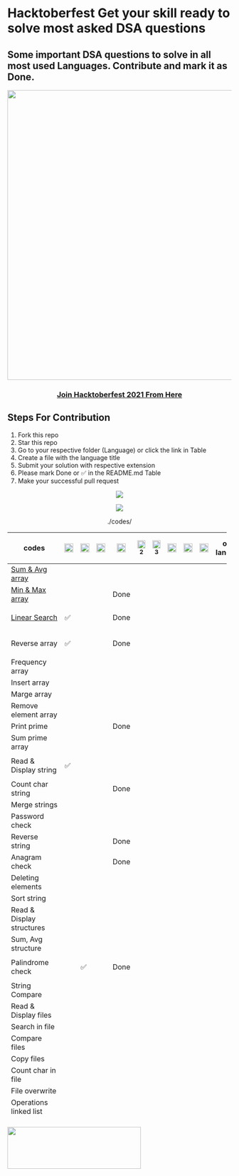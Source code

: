 # Hacktoberfest Get your skill ready to solve most asked DSA questions

## Some important DSA questions to solve in all most used Languages. Contribute and mark it as Done.

<p align="center"><img width="650"  src="https://codothon.com/wp-content/uploads/2022/10/Hacktoberfest-Time-to-Hack-Codothon.jpg"></p>

<h3 align="center">
    <a href="https://hacktoberfest.com/">
        Join Hacktoberfest 2021 From Here 
    </a>
</h3>

<h2 dir="auto">Steps For Contribution</h2>
<ol>
 	<li>Fork this repo</li>
 	<li>Star this repo</li>
 	<li>Go to your respective folder (Language) or click the link in Table</li>
 	<li>Create a file with the language title</li>
 	<li>Submit your solution with respective extension</li>
  <li>Please mark Done or ✅ in the README.md Table</li>
 	<li>Make your successful pull request</li>
</ol>
<p align="center"><img src="https://user-images.githubusercontent.com/72184293/193462051-2ad7f0f5-74a4-4750-b2c8-efd843764f86.png"></p>
<p align="center"><img src="https://user-images.githubusercontent.com/72184293/193463115-48e05a71-89dd-4c2f-a341-8768278a2866.png"></p>

<div align="center">

./codes/

</div>
<table class="table table-bordered table-striped" style="width: 97.8485%; height: 1318px;">
<thead class="thead-dark">
<tr style="height: 70px;">
<th style="width: 28.5714%; height: 70px;" scope="col">codes</th>
<th class="text-center" style="width: 4.43349%; height: 70px;" scope="col"><img src="https://cdn.jsdelivr.net/npm/programming-languages-logos/src/c/c.png" height="20" /></th>
<th class="text-center" style="width: 6.07553%; height: 70px;" scope="col"><img src="https://cdn.jsdelivr.net/npm/programming-languages-logos/src/cpp/cpp.png" height="20" /></th>
<th class="text-center" style="width: 6.07553%; height: 70px;" scope="col"><img src="https://cdn.jsdelivr.net/npm/programming-languages-logos/src/csharp/csharp.png" height="20" /></th>
<th class="text-center" style="width: 6.07553%; height: 70px;" scope="col"><img src="https://cdn.jsdelivr.net/npm/programming-languages-logos/src/java/java.png" height="20" /></th>
<th class="text-center" style="width: 6.56814%; height: 70px;" scope="col"><img src="https://cdn.jsdelivr.net/npm/programming-languages-logos/src/python/python.png" height="18" />
<sub>2</sub></th>
<th class="text-center" style="width: 6.56814%; height: 70px;" scope="col"><img src="https://cdn.jsdelivr.net/npm/programming-languages-logos/src/python/python.png" height="18" />
<sub>3</sub></th>
<th class="text-center" style="width: 6.07553%; height: 70px;" scope="col"><img src="https://cdn.jsdelivr.net/npm/programming-languages-logos/src/go/go.png" height="20" /></th>
<th class="text-center" style="width: 6.07553%; height: 70px;" scope="col"><img src="https://cdn.jsdelivr.net/npm/programming-languages-logos/src/javascript/javascript.png" height="20" /></th>
<th class="text-center" style="width: 6.07553%; height: 70px;" scope="col"><img src="https://cdn.jsdelivr.net/npm/programming-languages-logos/src/typescript/typescript.png" height="20" /></th>
<th class="text-center" style="width: 13.3005%; height: 70px;" scope="col">other language</th>
</tr>
</thead>
<tbody>
<tr style="height: 24px;">
<td style="width: 28.5714%; height: 24px;"><a href="./Sum &amp; Avg">Sum &amp; Avg array</a></td>
<td class="text-center" style="width: 4.43349%; height: 24px;"></td>
<td class="text-center" style="width: 6.07553%; height: 24px;"></td>
<td class="text-center" style="width: 6.07553%; height: 24px;"></td>
<td class="text-center" style="width: 6.07553%; height: 24px;"></td>
<td class="text-center" style="width: 6.56814%; height: 24px;"></td>
<td class="text-center" style="width: 6.56814%; height: 24px;"></td>
<td class="text-center" style="width: 6.07553%; height: 24px;"></td>
<td class="text-center" style="width: 6.07553%; height: 24px;"></td>
<td class="text-center" style="width: 6.07553%; height: 24px;"></td>
<td class="text-center" style="width: 13.3005%; height: 24px;"></td>
</tr>
<tr style="height: 24px;">
<td style="width: 28.5714%; height: 24px;"><a href="./Min &amp; Max">Min &amp; Max array</a></td>
<td class="text-center" style="width: 4.43349%; height: 24px;"></td>
<td class="text-center" style="width: 6.07553%; height: 24px;"></td>
<td class="text-center" style="width: 6.07553%; height: 24px;"></td>
<td class="text-center" style="width: 6.07553%; height: 24px;">Done</td>
<td class="text-center" style="width: 6.56814%; height: 24px;"></td>
<td class="text-center" style="width: 6.56814%; height: 24px;"></td>
<td class="text-center" style="width: 6.07553%; height: 24px;"></td>
<td class="text-center" style="width: 6.07553%; height: 24px;"></td>
<td class="text-center" style="width: 6.07553%; height: 24px;"></td>
<td class="text-center" style="width: 13.3005%; height: 24px;"></td>
</tr>
<tr style="height: 24px;">
<td style="width: 28.5714%; height: 24px;"><a href="./Linear Search">Linear Search</a></td>
<td class="text-center" style="width: 4.43349%; height: 24px;"><p>✅</p></td>
<td class="text-center" style="width: 6.07553%; height: 24px;"></td>
<td class="text-center" style="width: 6.07553%; height: 24px;"></td>
<td class="text-center" style="width: 6.07553%; height: 24px;">Done</td>
<td class="text-center" style="width: 6.56814%; height: 24px;"></td>
<td class="text-center" style="width: 6.56814%; height: 24px;"></td>
<td class="text-center" style="width: 6.07553%; height: 24px;"></td>
<td class="text-center" style="width: 6.07553%; height: 24px;"></td>
<td class="text-center" style="width: 6.07553%; height: 24px;"></td>
<td class="text-center" style="width: 13.3005%; height: 24px;"></td>
</tr>
<tr style="height: 24px;">
<td style="width: 28.5714%; height: 24px;">Reverse array</td>
<td class="text-center" style="width: 4.43349%; height: 24px;"><p>✅</p></td>
<td class="text-center" style="width: 6.07553%; height: 24px;"></td>
<td class="text-center" style="width: 6.07553%; height: 24px;"></td>
<td class="text-center" style="width: 6.07553%; height: 24px;">Done</td>
<td class="text-center" style="width: 6.56814%; height: 24px;"></td>
<td class="text-center" style="width: 6.56814%; height: 24px;"></td>
<td class="text-center" style="width: 6.07553%; height: 24px;"></td>
<td class="text-center" style="width: 6.07553%; height: 24px;"></td>
<td class="text-center" style="width: 6.07553%; height: 24px;"></td>
<td class="text-center" style="width: 13.3005%; height: 24px;"></td>
</tr>
<tr style="height: 24px;">
<td style="width: 28.5714%; height: 24px;">Frequency array</td>
<td class="text-center" style="width: 4.43349%; height: 24px;"></td>
<td class="text-center" style="width: 6.07553%; height: 24px;"></td>
<td class="text-center" style="width: 6.07553%; height: 24px;"></td>
<td class="text-center" style="width: 6.07553%; height: 24px;"></td>
<td class="text-center" style="width: 6.56814%; height: 24px;"></td>
<td class="text-center" style="width: 6.56814%; height: 24px;"></td>
<td class="text-center" style="width: 6.07553%; height: 24px;"></td>
<td class="text-center" style="width: 6.07553%; height: 24px;"></td>
<td class="text-center" style="width: 6.07553%; height: 24px;"></td>
<td class="text-center" style="width: 13.3005%; height: 24px;"></td>
</tr>
<tr style="height: 24px;">
<td style="width: 28.5714%; height: 24px;">Insert array</td>
<td class="text-center" style="width: 4.43349%; height: 24px;"></td>
<td class="text-center" style="width: 6.07553%; height: 24px;"></td>
<td class="text-center" style="width: 6.07553%; height: 24px;"></td>
<td class="text-center" style="width: 6.07553%; height: 24px;"></td>
<td class="text-center" style="width: 6.56814%; height: 24px;"></td>
<td class="text-center" style="width: 6.56814%; height: 24px;"></td>
<td class="text-center" style="width: 6.07553%; height: 24px;"></td>
<td class="text-center" style="width: 6.07553%; height: 24px;"></td>
<td class="text-center" style="width: 6.07553%; height: 24px;"></td>
<td class="text-center" style="width: 13.3005%; height: 24px;"></td>
</tr>
<tr style="height: 24px;">
<td style="width: 28.5714%; height: 24px;">Marge array</td>
<td class="text-center" style="width: 4.43349%; height: 24px;"></td>
<td class="text-center" style="width: 6.07553%; height: 24px;"></td>
<td class="text-center" style="width: 6.07553%; height: 24px;"></td>
<td class="text-center" style="width: 6.07553%; height: 24px;"></td>
<td class="text-center" style="width: 6.56814%; height: 24px;"></td>
<td class="text-center" style="width: 6.56814%; height: 24px;"></td>
<td class="text-center" style="width: 6.07553%; height: 24px;"></td>
<td class="text-center" style="width: 6.07553%; height: 24px;"></td>
<td class="text-center" style="width: 6.07553%; height: 24px;"></td>
<td class="text-center" style="width: 13.3005%; height: 24px;"></td>
</tr>
<tr style="height: 24px;">
<td style="width: 28.5714%; height: 24px;">Remove element array</td>
<td class="text-center" style="width: 4.43349%; height: 24px;"></td>
<td class="text-center" style="width: 6.07553%; height: 24px;"></td>
<td class="text-center" style="width: 6.07553%; height: 24px;"></td>
<td class="text-center" style="width: 6.07553%; height: 24px;"></td>
<td class="text-center" style="width: 6.56814%; height: 24px;"></td>
<td class="text-center" style="width: 6.56814%; height: 24px;"></td>
<td class="text-center" style="width: 6.07553%; height: 24px;"></td>
<td class="text-center" style="width: 6.07553%; height: 24px;"></td>
<td class="text-center" style="width: 6.07553%; height: 24px;"></td>
<td class="text-center" style="width: 13.3005%; height: 24px;"></td>
</tr>
<tr style="height: 24px;">
<td style="width: 28.5714%; height: 24px;">Print prime</td>
<td class="text-center" style="width: 4.43349%; height: 24px;"></td>
<td class="text-center" style="width: 6.07553%; height: 24px;"></td>
<td class="text-center" style="width: 6.07553%; height: 24px;"></td>
<td class="text-center" style="width: 6.07553%; height: 24px;">Done</td>
<td class="text-center" style="width: 6.56814%; height: 24px;"></td>
<td class="text-center" style="width: 6.56814%; height: 24px;"></td>
<td class="text-center" style="width: 6.07553%; height: 24px;"></td>
<td class="text-center" style="width: 6.07553%; height: 24px;"></td>
<td class="text-center" style="width: 6.07553%; height: 24px;"></td>
<td class="text-center" style="width: 13.3005%; height: 24px;"></td>
</tr>
<tr style="height: 24px;">
<td style="width: 28.5714%; height: 24px;">Sum prime array</td>
<td class="text-center" style="width: 4.43349%; height: 24px;"></td>
<td class="text-center" style="width: 6.07553%; height: 24px;"></td>
<td class="text-center" style="width: 6.07553%; height: 24px;"></td>
<td class="text-center" style="width: 6.07553%; height: 24px;"></td>
<td class="text-center" style="width: 6.56814%; height: 24px;"></td>
<td class="text-center" style="width: 6.56814%; height: 24px;"></td>
<td class="text-center" style="width: 6.07553%; height: 24px;"></td>
<td class="text-center" style="width: 6.07553%; height: 24px;"></td>
<td class="text-center" style="width: 6.07553%; height: 24px;"></td>
<td class="text-center" style="width: 13.3005%; height: 24px;"></td>
</tr>
<tr style="height: 24px;">
<td style="width: 28.5714%; height: 24px;">Read &amp; Display string</td>
<td class="text-center" style="width: 4.43349%; height: 24px;"><p>✅</p></td>
<td class="text-center" style="width: 6.07553%; height: 24px;"></td>
<td class="text-center" style="width: 6.07553%; height: 24px;"></td>
<td class="text-center" style="width: 6.07553%; height: 24px;"></td>
<td class="text-center" style="width: 6.56814%; height: 24px;"></td>
<td class="text-center" style="width: 6.56814%; height: 24px;"></td>
<td class="text-center" style="width: 6.07553%; height: 24px;"></td>
<td class="text-center" style="width: 6.07553%; height: 24px;"></td>
<td class="text-center" style="width: 6.07553%; height: 24px;"></td>
<td class="text-center" style="width: 13.3005%; height: 24px;"></td>
</tr>
<tr style="height: 24px;">
<td style="width: 28.5714%; height: 24px;">Count char string</td>
<td class="text-center" style="width: 4.43349%; height: 24px;"></td>
<td class="text-center" style="width: 6.07553%; height: 24px;"></td>
<td class="text-center" style="width: 6.07553%; height: 24px;"></td>
<td class="text-center" style="width: 6.07553%; height: 24px;">Done</td>
<td class="text-center" style="width: 6.56814%; height: 24px;"></td>
<td class="text-center" style="width: 6.56814%; height: 24px;"></td>
<td class="text-center" style="width: 6.07553%; height: 24px;"></td>
<td class="text-center" style="width: 6.07553%; height: 24px;"></td>
<td class="text-center" style="width: 6.07553%; height: 24px;"></td>
<td class="text-center" style="width: 13.3005%; height: 24px;"></td>
</tr>
<tr style="height: 24px;">
<td style="width: 28.5714%; height: 24px;">Merge strings</td>
<td class="text-center" style="width: 4.43349%; height: 24px;"></td>
<td class="text-center" style="width: 6.07553%; height: 24px;"></td>
<td class="text-center" style="width: 6.07553%; height: 24px;"></td>
<td class="text-center" style="width: 6.07553%; height: 24px;"></td>
<td class="text-center" style="width: 6.56814%; height: 24px;"></td>
<td class="text-center" style="width: 6.56814%; height: 24px;"></td>
<td class="text-center" style="width: 6.07553%; height: 24px;"></td>
<td class="text-center" style="width: 6.07553%; height: 24px;"></td>
<td class="text-center" style="width: 6.07553%; height: 24px;"></td>
<td class="text-center" style="width: 13.3005%; height: 24px;"></td>
</tr>
<tr style="height: 24px;">
<td style="width: 28.5714%; height: 24px;">Password check</td>
<td class="text-center" style="width: 4.43349%; height: 24px;"></td>
<td class="text-center" style="width: 6.07553%; height: 24px;"></td>
<td class="text-center" style="width: 6.07553%; height: 24px;"></td>
<td class="text-center" style="width: 6.07553%; height: 24px;"></td>
<td class="text-center" style="width: 6.56814%; height: 24px;"></td>
<td class="text-center" style="width: 6.56814%; height: 24px;"></td>
<td class="text-center" style="width: 6.07553%; height: 24px;"></td>
<td class="text-center" style="width: 6.07553%; height: 24px;"></td>
<td class="text-center" style="width: 6.07553%; height: 24px;"></td>
<td class="text-center" style="width: 13.3005%; height: 24px;"></td>
</tr>
<tr style="height: 24px;">
<td style="width: 28.5714%; height: 24px;">Reverse string</td>
<td class="text-center" style="width: 4.43349%; height: 24px;"></td>
<td class="text-center" style="width: 6.07553%; height: 24px;"></td>
<td class="text-center" style="width: 6.07553%; height: 24px;"></td>
<td class="text-center" style="width: 6.07553%; height: 24px;">Done</td>
<td class="text-center" style="width: 6.56814%; height: 24px;"></td>
<td class="text-center" style="width: 6.56814%; height: 24px;"></td>
<td class="text-center" style="width: 6.07553%; height: 24px;"></td>
<td class="text-center" style="width: 6.07553%; height: 24px;"></td>
<td class="text-center" style="width: 6.07553%; height: 24px;"></td>
<td class="text-center" style="width: 13.3005%; height: 24px;"></td>
</tr>
<tr style="height: 24px;">
<td style="width: 28.5714%; height: 24px;">Anagram check</td>
<td class="text-center" style="width: 4.43349%; height: 24px;"></td>
<td class="text-center" style="width: 6.07553%; height: 24px;"></td>
<td class="text-center" style="width: 6.07553%; height: 24px;"></td>
<td class="text-center" style="width: 6.07553%; height: 24px;">Done</td>
<td class="text-center" style="width: 6.56814%; height: 24px;"></td>
<td class="text-center" style="width: 6.56814%; height: 24px;"></td>
<td class="text-center" style="width: 6.07553%; height: 24px;"></td>
<td class="text-center" style="width: 6.07553%; height: 24px;"></td>
<td class="text-center" style="width: 6.07553%; height: 24px;"></td>
<td class="text-center" style="width: 13.3005%; height: 24px;"></td>
</tr>
<tr style="height: 24px;">
<td style="width: 28.5714%; height: 24px;">Deleting elements</td>
<td class="text-center" style="width: 4.43349%; height: 24px;"></td>
<td class="text-center" style="width: 6.07553%; height: 24px;"></td>
<td class="text-center" style="width: 6.07553%; height: 24px;"></td>
<td class="text-center" style="width: 6.07553%; height: 24px;"></td>
<td class="text-center" style="width: 6.56814%; height: 24px;"></td>
<td class="text-center" style="width: 6.56814%; height: 24px;"></td>
<td class="text-center" style="width: 6.07553%; height: 24px;"></td>
<td class="text-center" style="width: 6.07553%; height: 24px;"></td>
<td class="text-center" style="width: 6.07553%; height: 24px;"></td>
<td class="text-center" style="width: 13.3005%; height: 24px;"></td>
</tr>
<tr style="height: 24px;">
<td style="width: 28.5714%; height: 24px;">Sort string</td>
<td class="text-center" style="width: 4.43349%; height: 24px;"></td>
<td class="text-center" style="width: 6.07553%; height: 24px;"></td>
<td class="text-center" style="width: 6.07553%; height: 24px;"></td>
<td class="text-center" style="width: 6.07553%; height: 24px;"></td>
<td class="text-center" style="width: 6.56814%; height: 24px;"></td>
<td class="text-center" style="width: 6.56814%; height: 24px;"></td>
<td class="text-center" style="width: 6.07553%; height: 24px;"></td>
<td class="text-center" style="width: 6.07553%; height: 24px;"></td>
<td class="text-center" style="width: 6.07553%; height: 24px;"></td>
<td class="text-center" style="width: 13.3005%; height: 24px;"></td>
</tr>
<tr style="height: 48px;">
<td style="width: 28.5714%; height: 48px;">Read &amp; Display structures</td>
<td class="text-center" style="width: 4.43349%; height: 48px;"></td>
<td class="text-center" style="width: 6.07553%; height: 48px;"></td>
<td class="text-center" style="width: 6.07553%; height: 48px;"></td>
<td class="text-center" style="width: 6.07553%; height: 48px;"></td>
<td class="text-center" style="width: 6.56814%; height: 48px;"></td>
<td class="text-center" style="width: 6.56814%; height: 48px;"></td>
<td class="text-center" style="width: 6.07553%; height: 48px;"></td>
<td class="text-center" style="width: 6.07553%; height: 48px;"></td>
<td class="text-center" style="width: 6.07553%; height: 48px;"></td>
<td class="text-center" style="width: 13.3005%; height: 48px;"></td>
</tr>
<tr style="height: 24px;">
<td style="width: 28.5714%; height: 24px;">Sum, Avg structure</td>
<td class="text-center" style="width: 4.43349%; height: 24px;"></td>
<td class="text-center" style="width: 6.07553%; height: 24px;"></td>
<td class="text-center" style="width: 6.07553%; height: 24px;"></td>
<td class="text-center" style="width: 6.07553%; height: 24px;"></td>
<td class="text-center" style="width: 6.56814%; height: 24px;"></td>
<td class="text-center" style="width: 6.56814%; height: 24px;"></td>
<td class="text-center" style="width: 6.07553%; height: 24px;"></td>
<td class="text-center" style="width: 6.07553%; height: 24px;"></td>
<td class="text-center" style="width: 6.07553%; height: 24px;"></td>
<td class="text-center" style="width: 13.3005%; height: 24px;"></td>
</tr>
<tr style="height: 24px;">
<td style="width: 28.5714%; height: 24px;">Palindrome check</td>
<td class="text-center" style="width: 4.43349%; height: 24px;"></td>
<td class="text-center" style="width: 6.07553%; height: 24px;"><p>✅</p></td>
<td class="text-center" style="width: 6.07553%; height: 24px;"></td>
<td class="text-center" style="width: 6.07553%; height: 24px;">Done</td>
<td class="text-center" style="width: 6.56814%; height: 24px;"></td>
<td class="text-center" style="width: 6.56814%; height: 24px;"></td>
<td class="text-center" style="width: 6.07553%; height: 24px;"></td>
<td class="text-center" style="width: 6.07553%; height: 24px;"></td>
<td class="text-center" style="width: 6.07553%; height: 24px;"></td>
<td class="text-center" style="width: 13.3005%; height: 24px;"></td>
</tr>
<tr style="height: 24px;">
<td style="width: 28.5714%; height: 24px;">String Compare</td>
<td class="text-center" style="width: 4.43349%; height: 24px;"></td>
<td class="text-center" style="width: 6.07553%; height: 24px;"></td>
<td class="text-center" style="width: 6.07553%; height: 24px;"></td>
<td class="text-center" style="width: 6.07553%; height: 24px;"></td>
<td class="text-center" style="width: 6.56814%; height: 24px;"></td>
<td class="text-center" style="width: 6.56814%; height: 24px;"></td>
<td class="text-center" style="width: 6.07553%; height: 24px;"></td>
<td class="text-center" style="width: 6.07553%; height: 24px;"></td>
<td class="text-center" style="width: 6.07553%; height: 24px;"></td>
<td class="text-center" style="width: 13.3005%; height: 24px;"></td>
</tr>
<tr style="height: 24px;">
<td style="width: 28.5714%; height: 24px;">Read &amp; Display files</td>
<td class="text-center" style="width: 4.43349%; height: 24px;"></td>
<td class="text-center" style="width: 6.07553%; height: 24px;"></td>
<td class="text-center" style="width: 6.07553%; height: 24px;"></td>
<td class="text-center" style="width: 6.07553%; height: 24px;"></td>
<td class="text-center" style="width: 6.56814%; height: 24px;"></td>
<td class="text-center" style="width: 6.56814%; height: 24px;"></td>
<td class="text-center" style="width: 6.07553%; height: 24px;"></td>
<td class="text-center" style="width: 6.07553%; height: 24px;"></td>
<td class="text-center" style="width: 6.07553%; height: 24px;"></td>
<td class="text-center" style="width: 13.3005%; height: 24px;"></td>
</tr>
<tr style="height: 24px;">
<td style="width: 28.5714%; height: 24px;">Search in file</td>
<td class="text-center" style="width: 4.43349%; height: 24px;"></td>
<td class="text-center" style="width: 6.07553%; height: 24px;"></td>
<td class="text-center" style="width: 6.07553%; height: 24px;"></td>
<td class="text-center" style="width: 6.07553%; height: 24px;"></td>
<td class="text-center" style="width: 6.56814%; height: 24px;"></td>
<td class="text-center" style="width: 6.56814%; height: 24px;"></td>
<td class="text-center" style="width: 6.07553%; height: 24px;"></td>
<td class="text-center" style="width: 6.07553%; height: 24px;"></td>
<td class="text-center" style="width: 6.07553%; height: 24px;"></td>
<td class="text-center" style="width: 13.3005%; height: 24px;"></td>
</tr>
<tr style="height: 24px;">
<td style="width: 28.5714%; height: 24px;">Compare files</td>
<td class="text-center" style="width: 4.43349%; height: 24px;"></td>
<td class="text-center" style="width: 6.07553%; height: 24px;"></td>
<td class="text-center" style="width: 6.07553%; height: 24px;"></td>
<td class="text-center" style="width: 6.07553%; height: 24px;"></td>
<td class="text-center" style="width: 6.56814%; height: 24px;"></td>
<td class="text-center" style="width: 6.56814%; height: 24px;"></td>
<td class="text-center" style="width: 6.07553%; height: 24px;"></td>
<td class="text-center" style="width: 6.07553%; height: 24px;"></td>
<td class="text-center" style="width: 6.07553%; height: 24px;"></td>
<td class="text-center" style="width: 13.3005%; height: 24px;"></td>
</tr>
<tr style="height: 24px;">
<td style="width: 28.5714%; height: 24px;">Copy files</td>
<td class="text-center" style="width: 4.43349%; height: 24px;"></td>
<td class="text-center" style="width: 6.07553%; height: 24px;"></td>
<td class="text-center" style="width: 6.07553%; height: 24px;"></td>
<td class="text-center" style="width: 6.07553%; height: 24px;"></td>
<td class="text-center" style="width: 6.56814%; height: 24px;"></td>
<td class="text-center" style="width: 6.56814%; height: 24px;"></td>
<td class="text-center" style="width: 6.07553%; height: 24px;"></td>
<td class="text-center" style="width: 6.07553%; height: 24px;"></td>
<td class="text-center" style="width: 6.07553%; height: 24px;"></td>
<td class="text-center" style="width: 13.3005%; height: 24px;"></td>
</tr>
<tr style="height: 24px;">
<td style="width: 28.5714%; height: 24px;">Count char in file</td>
<td class="text-center" style="width: 4.43349%; height: 24px;"></td>
<td class="text-center" style="width: 6.07553%; height: 24px;"></td>
<td class="text-center" style="width: 6.07553%; height: 24px;"></td>
<td class="text-center" style="width: 6.07553%; height: 24px;"></td>
<td class="text-center" style="width: 6.56814%; height: 24px;"></td>
<td class="text-center" style="width: 6.56814%; height: 24px;"></td>
<td class="text-center" style="width: 6.07553%; height: 24px;"></td>
<td class="text-center" style="width: 6.07553%; height: 24px;"></td>
<td class="text-center" style="width: 6.07553%; height: 24px;"></td>
<td class="text-center" style="width: 13.3005%; height: 24px;"></td>
</tr>
<tr style="height: 24px;">
<td style="width: 28.5714%; height: 24px;">File overwrite</td>
<td class="text-center" style="width: 4.43349%; height: 24px;"></td>
<td class="text-center" style="width: 6.07553%; height: 24px;"></td>
<td class="text-center" style="width: 6.07553%; height: 24px;"></td>
<td class="text-center" style="width: 6.07553%; height: 24px;"></td>
<td class="text-center" style="width: 6.56814%; height: 24px;"></td>
<td class="text-center" style="width: 6.56814%; height: 24px;"></td>
<td class="text-center" style="width: 6.07553%; height: 24px;"></td>
<td class="text-center" style="width: 6.07553%; height: 24px;"></td>
<td class="text-center" style="width: 6.07553%; height: 24px;"></td>
<td class="text-center" style="width: 13.3005%; height: 24px;"></td>
</tr>
<tr style="height: 24px;">
<td style="width: 28.5714%; height: 24px;">Operations linked list</td>
<td class="text-center" style="width: 4.43349%; height: 24px;"></td>
<td class="text-center" style="width: 6.07553%; height: 24px;"></td>
<td class="text-center" style="width: 6.07553%; height: 24px;"></td>
<td class="text-center" style="width: 6.07553%; height: 24px;"></td>
<td class="text-center" style="width: 6.56814%; height: 24px;"></td>
<td class="text-center" style="width: 6.56814%; height: 24px;"></td>
<td class="text-center" style="width: 6.07553%; height: 24px;"></td>
<td class="text-center" style="width: 6.07553%; height: 24px;"></td>
<td class="text-center" style="width: 6.07553%; height: 24px;"></td>
<td class="text-center" style="width: 13.3005%; height: 24px;"></td>
</tr>
<tr style="height: 24px;">
<td style="width: 28.5714%; height: 24px;">insert at beg, end</td>
<td class="text-center" style="width: 4.43349%; height: 24px;"></td>
<td class="text-center" style="width: 6.07553%; height: 24px;"></td>
<td class="text-center" style="width: 6.07553%; height: 24px;"></td>
<td class="text-center" style="width: 6.07553%; height: 24px;"></td>
<td class="text-center" style="width: 6.56814%; height: 24px;"></td>
<td class="text-center" style="width: 6.56814%; height: 24px;"></td>
<td class="text-center" style="width: 6.07553%; height: 24px;"></td>
<td class="text-center" style="width: 6.07553%; height: 24px;"></td>
<td class="text-center" style="width: 6.07553%; height: 24px;"></td>
<td class="text-center" style="width: 13.3005%; height: 24px;"></td>
</tr>
<tr style="height: 24px;">
<td style="width: 28.5714%; height: 24px;">Delete at beg, end</td>
<td class="text-center" style="width: 4.43349%; height: 24px;"></td>
<td class="text-center" style="width: 6.07553%; height: 24px;"></td>
<td class="text-center" style="width: 6.07553%; height: 24px;"></td>
<td class="text-center" style="width: 6.07553%; height: 24px;"></td>
<td class="text-center" style="width: 6.56814%; height: 24px;"></td>
<td class="text-center" style="width: 6.56814%; height: 24px;"></td>
<td class="text-center" style="width: 6.07553%; height: 24px;"></td>
<td class="text-center" style="width: 6.07553%; height: 24px;"></td>
<td class="text-center" style="width: 6.07553%; height: 24px;"></td>
<td class="text-center" style="width: 13.3005%; height: 24px;"></td>
</tr>
<tr style="height: 24px;">
<td style="width: 28.5714%; height: 24px;">Insert &amp; Delete at pos</td>
<td class="text-center" style="width: 4.43349%; height: 24px;"></td>
<td class="text-center" style="width: 6.07553%; height: 24px;"></td>
<td class="text-center" style="width: 6.07553%; height: 24px;"></td>
<td class="text-center" style="width: 6.07553%; height: 24px;"></td>
<td class="text-center" style="width: 6.56814%; height: 24px;"></td>
<td class="text-center" style="width: 6.56814%; height: 24px;"></td>
<td class="text-center" style="width: 6.07553%; height: 24px;"></td>
<td class="text-center" style="width: 6.07553%; height: 24px;"></td>
<td class="text-center" style="width: 6.07553%; height: 24px;"></td>
<td class="text-center" style="width: 13.3005%; height: 24px;"></td>
</tr>
<tr style="height: 24px;">
<td style="width: 28.5714%; height: 24px;">Search &amp; count</td>
<td class="text-center" style="width: 4.43349%; height: 24px;"></td>
<td class="text-center" style="width: 6.07553%; height: 24px;"></td>
<td class="text-center" style="width: 6.07553%; height: 24px;"></td>
<td class="text-center" style="width: 6.07553%; height: 24px;"></td>
<td class="text-center" style="width: 6.56814%; height: 24px;"></td>
<td class="text-center" style="width: 6.56814%; height: 24px;"></td>
<td class="text-center" style="width: 6.07553%; height: 24px;"></td>
<td class="text-center" style="width: 6.07553%; height: 24px;"></td>
<td class="text-center" style="width: 6.07553%; height: 24px;"></td>
<td class="text-center" style="width: 13.3005%; height: 24px;"></td>
</tr>
<tr style="height: 24px;">
<td style="width: 28.5714%; height: 24px;">Doubly linked List</td>
<td class="text-center" style="width: 4.43349%; height: 24px;"></td>
<td class="text-center" style="width: 6.07553%; height: 24px;"></td>
<td class="text-center" style="width: 6.07553%; height: 24px;"></td>
<td class="text-center" style="width: 6.07553%; height: 24px;"></td>
<td class="text-center" style="width: 6.56814%; height: 24px;"></td>
<td class="text-center" style="width: 6.56814%; height: 24px;"></td>
<td class="text-center" style="width: 6.07553%; height: 24px;"></td>
<td class="text-center" style="width: 6.07553%; height: 24px;"></td>
<td class="text-center" style="width: 6.07553%; height: 24px;"></td>
<td class="text-center" style="width: 13.3005%; height: 24px;"></td>
</tr>
<tr style="height: 24px;">
<td style="width: 28.5714%; height: 24px;">Basic Operations Stacks</td>
<td class="text-center" style="width: 4.43349%; height: 24px;"></td>
<td class="text-center" style="width: 6.07553%; height: 24px;"></td>
<td class="text-center" style="width: 6.07553%; height: 24px;"></td>
<td class="text-center" style="width: 6.07553%; height: 24px;"></td>
<td class="text-center" style="width: 6.56814%; height: 24px;"></td>
<td class="text-center" style="width: 6.56814%; height: 24px;"></td>
<td class="text-center" style="width: 6.07553%; height: 24px;"></td>
<td class="text-center" style="width: 6.07553%; height: 24px;"></td>
<td class="text-center" style="width: 6.07553%; height: 24px;"></td>
<td class="text-center" style="width: 13.3005%; height: 24px;"></td>
</tr>
<tr style="height: 24px;">
<td style="width: 28.5714%; height: 24px;">Denomination</td>
<td class="text-center" style="width: 4.43349%; height: 24px;"></td>
<td class="text-center" style="width: 6.07553%; height: 24px;"></td>
<td class="text-center" style="width: 6.07553%; height: 24px;"></td>
<td class="text-center" style="width: 6.07553%; height: 24px;"></td>
<td class="text-center" style="width: 6.56814%; height: 24px;"></td>
<td class="text-center" style="width: 6.56814%; height: 24px;"></td>
<td class="text-center" style="width: 6.07553%; height: 24px;"></td>
<td class="text-center" style="width: 6.07553%; height: 24px;"></td>
<td class="text-center" style="width: 6.07553%; height: 24px;"></td>
<td class="text-center" style="width: 13.3005%; height: 24px;"></td>
</tr>
<tr style="height: 24px;">
<td style="width: 28.5714%; height: 24px;">Palindrome stack integer</td>
<td class="text-center" style="width: 4.43349%; height: 24px;"></td>
<td class="text-center" style="width: 6.07553%; height: 24px;"></td>
<td class="text-center" style="width: 6.07553%; height: 24px;"></td>
<td class="text-center" style="width: 6.07553%; height: 24px;"></td>
<td class="text-center" style="width: 6.56814%; height: 24px;"></td>
<td class="text-center" style="width: 6.56814%; height: 24px;"></td>
<td class="text-center" style="width: 6.07553%; height: 24px;"></td>
<td class="text-center" style="width: 6.07553%; height: 24px;"></td>
<td class="text-center" style="width: 6.07553%; height: 24px;"></td>
<td class="text-center" style="width: 13.3005%; height: 24px;"></td>
</tr>
<tr style="height: 24px;">
<td style="width: 28.5714%; height: 24px;">Palindrome stack string</td>
<td class="text-center" style="width: 4.43349%; height: 24px;"></td>
<td class="text-center" style="width: 6.07553%; height: 24px;"></td>
<td class="text-center" style="width: 6.07553%; height: 24px;"></td>
<td class="text-center" style="width: 6.07553%; height: 24px;"></td>
<td class="text-center" style="width: 6.56814%; height: 24px;"></td>
<td class="text-center" style="width: 6.56814%; height: 24px;"></td>
<td class="text-center" style="width: 6.07553%; height: 24px;"></td>
<td class="text-center" style="width: 6.07553%; height: 24px;"></td>
<td class="text-center" style="width: 6.07553%; height: 24px;"></td>
<td class="text-center" style="width: 13.3005%; height: 24px;"></td>
</tr>
<tr style="height: 24px;">
<td style="width: 28.5714%; height: 24px;">Infix to postfix</td>
<td class="text-center" style="width: 4.43349%; height: 24px;"></td>
<td class="text-center" style="width: 6.07553%; height: 24px;"></td>
<td class="text-center" style="width: 6.07553%; height: 24px;"></td>
<td class="text-center" style="width: 6.07553%; height: 24px;"></td>
<td class="text-center" style="width: 6.56814%; height: 24px;"></td>
<td class="text-center" style="width: 6.56814%; height: 24px;"></td>
<td class="text-center" style="width: 6.07553%; height: 24px;"></td>
<td class="text-center" style="width: 6.07553%; height: 24px;"></td>
<td class="text-center" style="width: 6.07553%; height: 24px;"></td>
<td class="text-center" style="width: 13.3005%; height: 24px;"></td>
</tr>
<tr style="height: 48px;">
<td style="width: 28.5714%; height: 48px;">Evaluate Postfix Expression</td>
<td class="text-center" style="width: 4.43349%; height: 48px;"></td>
<td class="text-center" style="width: 6.07553%; height: 48px;"></td>
<td class="text-center" style="width: 6.07553%; height: 48px;"></td>
<td class="text-center" style="width: 6.07553%; height: 48px;"></td>
<td class="text-center" style="width: 6.56814%; height: 48px;"></td>
<td class="text-center" style="width: 6.56814%; height: 48px;"></td>
<td class="text-center" style="width: 6.07553%; height: 48px;"></td>
<td class="text-center" style="width: 6.07553%; height: 48px;"></td>
<td class="text-center" style="width: 6.07553%; height: 48px;"></td>
<td class="text-center" style="width: 13.3005%; height: 48px;"></td>
</tr>
<tr style="height: 24px;">
<td style="width: 28.5714%; height: 24px;">Sorting queues</td>
<td class="text-center" style="width: 4.43349%; height: 24px;"></td>
<td class="text-center" style="width: 6.07553%; height: 24px;"></td>
<td class="text-center" style="width: 6.07553%; height: 24px;"></td>
<td class="text-center" style="width: 6.07553%; height: 24px;"></td>
<td class="text-center" style="width: 6.56814%; height: 24px;"></td>
<td class="text-center" style="width: 6.56814%; height: 24px;"></td>
<td class="text-center" style="width: 6.07553%; height: 24px;"></td>
<td class="text-center" style="width: 6.07553%; height: 24px;"></td>
<td class="text-center" style="width: 6.07553%; height: 24px;"></td>
<td class="text-center" style="width: 13.3005%; height: 24px;"></td>
</tr>
<tr style="height: 24px;">
<td style="width: 28.5714%; height: 24px;">Search, Count queues</td>
<td class="text-center" style="width: 4.43349%; height: 24px;"></td>
<td class="text-center" style="width: 6.07553%; height: 24px;"></td>
<td class="text-center" style="width: 6.07553%; height: 24px;"></td>
<td class="text-center" style="width: 6.07553%; height: 24px;"></td>
<td class="text-center" style="width: 6.56814%; height: 24px;"></td>
<td class="text-center" style="width: 6.56814%; height: 24px;"></td>
<td class="text-center" style="width: 6.07553%; height: 24px;"></td>
<td class="text-center" style="width: 6.07553%; height: 24px;"></td>
<td class="text-center" style="width: 6.07553%; height: 24px;"></td>
<td class="text-center" style="width: 13.3005%; height: 24px;"></td>
</tr>
<tr style="height: 24px;">
<td style="width: 28.5714%; height: 24px;">Inserting Queues</td>
<td class="text-center" style="width: 4.43349%; height: 24px;"></td>
<td class="text-center" style="width: 6.07553%; height: 24px;"></td>
<td class="text-center" style="width: 6.07553%; height: 24px;"></td>
<td class="text-center" style="width: 6.07553%; height: 24px;"></td>
<td class="text-center" style="width: 6.56814%; height: 24px;"></td>
<td class="text-center" style="width: 6.56814%; height: 24px;"></td>
<td class="text-center" style="width: 6.07553%; height: 24px;"></td>
<td class="text-center" style="width: 6.07553%; height: 24px;"></td>
<td class="text-center" style="width: 6.07553%; height: 24px;"></td>
<td class="text-center" style="width: 13.3005%; height: 24px;"></td>
</tr>
<tr style="height: 24px;">
<td style="width: 28.5714%; height: 24px;">Deleting queues</td>
<td class="text-center" style="width: 4.43349%; height: 24px;"></td>
<td class="text-center" style="width: 6.07553%; height: 24px;"></td>
<td class="text-center" style="width: 6.07553%; height: 24px;"></td>
<td class="text-center" style="width: 6.07553%; height: 24px;"></td>
<td class="text-center" style="width: 6.56814%; height: 24px;"></td>
<td class="text-center" style="width: 6.56814%; height: 24px;"></td>
<td class="text-center" style="width: 6.07553%; height: 24px;"></td>
<td class="text-center" style="width: 6.07553%; height: 24px;"></td>
<td class="text-center" style="width: 6.07553%; height: 24px;"></td>
<td class="text-center" style="width: 13.3005%; height: 24px;"></td>
</tr>
<tr style="height: 24px;">
<td style="width: 28.5714%; height: 24px;">Left View Binary Tree</td>
<td class="text-center" style="width: 4.43349%; height: 24px;"></td>
<td class="text-center" style="width: 6.07553%; height: 24px;"></td>
<td class="text-center" style="width: 6.07553%; height: 24px;"></td>
<td class="text-center" style="width: 6.07553%; height: 24px;"></td>
<td class="text-center" style="width: 6.56814%; height: 24px;"></td>
<td class="text-center" style="width: 6.56814%; height: 24px;"></td>
<td class="text-center" style="width: 6.07553%; height: 24px;"></td>
<td class="text-center" style="width: 6.07553%; height: 24px;"></td>
<td class="text-center" style="width: 6.07553%; height: 24px;"></td>
<td class="text-center" style="width: 13.3005%; height: 24px;"></td>
</tr>
<tr style="height: 24px;">
<td style="width: 28.5714%; height: 24px;">Top View Binary Tree</td>
<td class="text-center" style="width: 4.43349%; height: 24px;"></td>
<td class="text-center" style="width: 6.07553%; height: 24px;"></td>
<td class="text-center" style="width: 6.07553%; height: 24px;"></td>
<td class="text-center" style="width: 6.07553%; height: 24px;"></td>
<td class="text-center" style="width: 6.56814%; height: 24px;"></td>
<td class="text-center" style="width: 6.56814%; height: 24px;"></td>
<td class="text-center" style="width: 6.07553%; height: 24px;"></td>
<td class="text-center" style="width: 6.07553%; height: 24px;"></td>
<td class="text-center" style="width: 6.07553%; height: 24px;"></td>
<td class="text-center" style="width: 13.3005%; height: 24px;"></td>
</tr>
<tr style="height: 48px;">
<td style="width: 28.5714%; height: 48px;">Right View Binary Tree</td>
<td class="text-center" style="width: 4.43349%; height: 48px;"></td>
<td class="text-center" style="width: 6.07553%; height: 48px;"></td>
<td class="text-center" style="width: 6.07553%; height: 48px;"></td>
<td class="text-center" style="width: 6.07553%; height: 48px;"></td>
<td class="text-center" style="width: 6.56814%; height: 48px;"></td>
<td class="text-center" style="width: 6.56814%; height: 48px;"></td>
<td class="text-center" style="width: 6.07553%; height: 48px;"></td>
<td class="text-center" style="width: 6.07553%; height: 48px;"></td>
<td class="text-center" style="width: 6.07553%; height: 48px;"></td>
<td class="text-center" style="width: 13.3005%; height: 48px;"></td>
</tr>
<tr style="height: 48px;">
<td style="width: 28.5714%; height: 48px;">Bottom View Binary Tree</td>
<td class="text-center" style="width: 4.43349%; height: 48px;"></td>
<td class="text-center" style="width: 6.07553%; height: 48px;"></td>
<td class="text-center" style="width: 6.07553%; height: 48px;"></td>
<td class="text-center" style="width: 6.07553%; height: 48px;"></td>
<td class="text-center" style="width: 6.56814%; height: 48px;"></td>
<td class="text-center" style="width: 6.56814%; height: 48px;"></td>
<td class="text-center" style="width: 6.07553%; height: 48px;"></td>
<td class="text-center" style="width: 6.07553%; height: 48px;"></td>
<td class="text-center" style="width: 6.07553%; height: 48px;"></td>
<td class="text-center" style="width: 13.3005%; height: 48px;"></td>
</tr>
</tbody>
</table>

<div class="garnish short"><a href="https://codothon.com/hacktoberfest-time-to-hack-codothon/" target="_blank" rel="noopener"><img class="alignleft wp-image-9678 size-medium" src="https://www.factsprime.com/wp-content/uploads/2022/09/codothon-300x94.png" alt="" width="300" height="94" /></a></div>
